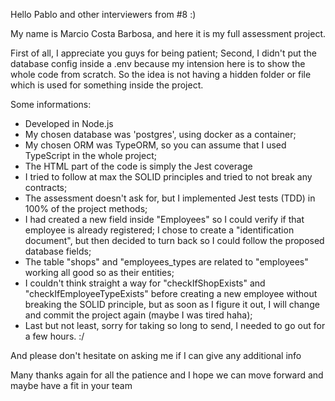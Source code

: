 Hello Pablo and other interviewers from #8 :)

My name is Marcio Costa Barbosa, and here it is my full assessment project.

First of all, I appreciate you guys for being patient;
Second, I didn't put the database config inside a .env because my intension here
is to show the whole code from scratch. So the idea is not having a hidden folder or
file which is used for something inside the project.

Some informations:
- Developed in Node.js
- My chosen database was 'postgres', using docker as a container;
- My chosen ORM was TypeORM, so you can assume that I used TypeScript in the whole project;
- The HTML part of the code is simply the Jest coverage 
- I tried to follow at max the SOLID principles and tried to not break any contracts;
- The assessment doesn't ask for, but I implemented Jest tests (TDD) in 100% of the project methods;
- I had created a new field inside "Employees" so I could verify if that employee is already registered;
I chose to create a "identification document", but then decided to turn back so I could follow the
proposed database fields;
- The table "shops" and "employees_types are related to "employees" working all good so as their entities;
- I couldn't think straight a way for "checkIfShopExists" and "checkIfEmployeeTypeExists" before creating
a new employee without breaking the SOLID principle, but as soon as I figure it out, I will change and commit
the project again (maybe I was tired haha);
- Last but not least, sorry for taking so long to send, I needed to go out for a few hours. :/

And please don't hesitate on asking me if I can give any additional info

Many thanks again for all the patience and I hope we can move forward and maybe have a fit in your team
